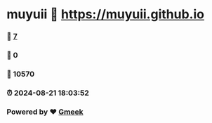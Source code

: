 # muyuii :link: https://muyuii.github.io 
### :page_facing_up: [7](https://muyuii.github.io/tag.html) 
### :speech_balloon: 0 
### :hibiscus: 10570 
### :alarm_clock: 2024-08-21 18:03:52 
### Powered by :heart: [Gmeek](https://github.com/Meekdai/Gmeek)
